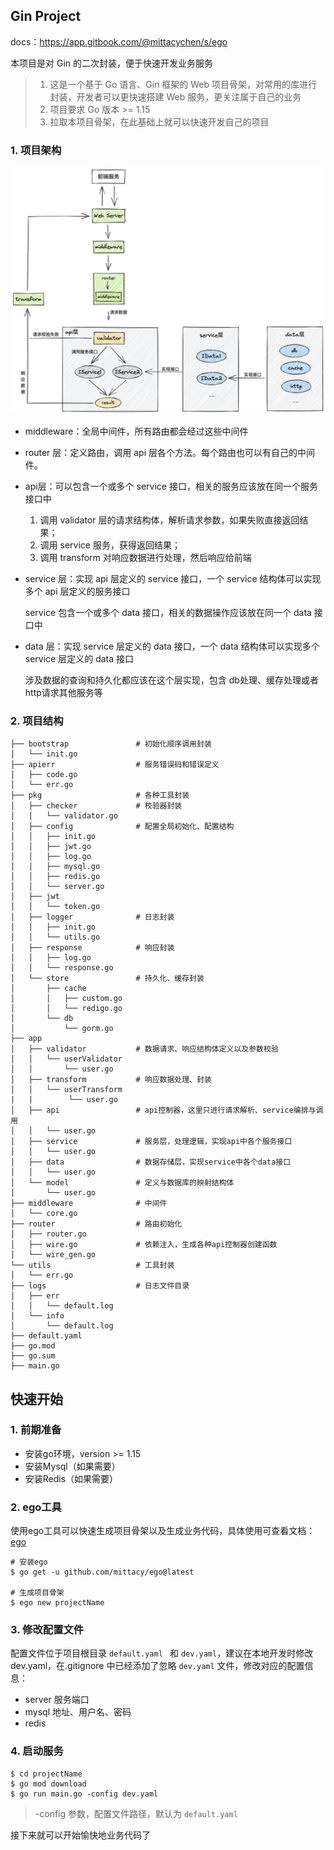 ## Gin Project

docs：https://app.gitbook.com/@mittacychen/s/ego

本项目是对 Gin 的二次封装，便于快速开发业务服务

> 1. 这是一个基于 Go 语言、Gin 框架的 Web 项目骨架，对常用的库进行封装，开发者可以更快速搭建 Web 服务，更关注属于自己的业务
> 2. 项目要求 Go 版本 >= 1.15
> 3. 拉取本项目骨架，在此基础上就可以快速开发自己的项目

### 1. 项目架构

<img src="README.assets/framework.png" alt="image-20210626172449172" style="zoom:50%;margin:0" />

- middleware：全局中间件，所有路由都会经过这些中间件

- router 层：定义路由，调用 api 层各个方法。每个路由也可以有自己的中间件。

- api层：可以包含一个或多个 service 接口，相关的服务应该放在同一个服务接口中

    1. 调用 validator 层的请求结构体，解析请求参数，如果失败直接返回结果；
    2. 调用 service 服务，获得返回结果；
    3. 调用 transform 对响应数据进行处理，然后响应给前端

- service 层：实现 api 层定义的 service 接口，一个 service 结构体可以实现多个 api 层定义的服务接口

    service 包含一个或多个 data 接口，相关的数据操作应该放在同一个 data 接口中

- data 层：实现 service 层定义的 data 接口，一个 data 结构体可以实现多个 service 层定义的 data 接口

    涉及数据的查询和持久化都应该在这个层实现，包含 db处理、缓存处理或者 http请求其他服务等

### 2. 项目结构

```shell
├── bootstrap               # 初始化顺序调用封装
│   └── init.go
├── apierr                  # 服务错误码和错误定义
│   ├── code.go
│   └── err.go
├── pkg                     # 各种工具封装
│   ├── checker             # 校验器封装
│   │   └── validator.go
│   ├── config              # 配置全局初始化、配置结构
│   │   ├── init.go
│   │   ├── jwt.go
│   │   ├── log.go
│   │   ├── mysql.go
│   │   ├── redis.go
│   │   └── server.go
│   ├── jwt
│   │   └── token.go
│   ├── logger              # 日志封装
│   │   ├── init.go
│   │   └── utils.go
│   ├── response            # 响应封装
│   │   ├── log.go
│   │   └── response.go
│   └── store               # 持久化、缓存封装
│       ├── cache
│       │   ├── custom.go
│       │   └── redigo.go
│       └── db
│           └── gorm.go
├── app
│   ├── validator           # 数据请求、响应结构体定义以及参数校验
│   │   └── userValidator
│   │       └── user.go
│   ├── transform           # 响应数据处理、封装
│   │   └── userTransform
|   |        └── user.go
│   ├── api                 # api控制器，这里只进行请求解析、service编排与调用
│   │   └── user.go
│   ├── service             # 服务层，处理逻辑，实现api中各个服务接口
│   │   └── user.go
│   ├── data                # 数据存储层，实现service中各个data接口
│   │   └── user.go
│   └── model               # 定义与数据库的映射结构体
│       └── user.go
├── middleware              # 中间件
│   └── core.go
├── router                  # 路由初始化
│   ├── router.go
│   ├── wire.go             # 依赖注入，生成各种api控制器创建函数
│   └── wire_gen.go
└── utils                   # 工具封装
│   └── err.go
├── logs                    # 日志文件目录
│   ├── err
│   │   └── default.log
│   └── info
│       └── default.log
├── default.yaml
├── go.mod
├── go.sum
├── main.go
```

## 快速开始

### 1. 前期准备

+ 安装go环境，version >= 1.15
+ 安装Mysql（如果需要）
+ 安装Redis（如果需要）

### 2. ego工具

使用ego工具可以快速生成项目骨架以及生成业务代码，具体使用可查看文档：[ego](https://app.gitbook.com/@mittacychen/s/ego/ego-gong-ju)

```shell
# 安装ego
$ go get -u github.com/mittacy/ego@latest

# 生成项目骨架
$ ego new projectName
```

### 3. 修改配置文件

配置文件位于项目根目录 `default.yaml ` 和 `dev.yaml`，建议在本地开发时修改 dev.yaml，在.gitignore 中已经添加了忽略 `dev.yaml` 文件，修改对应的配置信息：

+ server 服务端口
+ mysql 地址、用户名、密码
+ redis

### 4. 启动服务

```shell
$ cd projectName
$ go mod download
$ go run main.go -config dev.yaml
```

> -config 参数，配置文件路径，默认为 `default.yaml`



接下来就可以开始愉快地业务代码了

